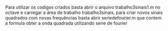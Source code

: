 Para utilizar os codigos criados basta abrir o arquivo trabalho3sinais1.m no octave e carregar a área de trabalho trabalho3sinais, para criar novos sinais quadrados com novas frequências basta abrir seriedefourier.m que contem a formula obter a onda quadrada utilizando serie de fourier
